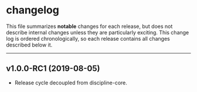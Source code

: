 # changelog

This file summarizes **notable** changes for each release, but does not describe internal changes unless they are particularly exciting. This change log is ordered chronologically, so each release contains all changes described below it.

----

## v1.0.0-RC1 (2019-08-05)

- Release cycle decoupled from discipline-core.
